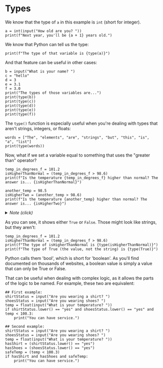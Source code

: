 # Types

We know that the type of `a` in this example is `int` (short for integer).

```python3
a = int(input("How old are you? "))
print(f"Next year, you'll be {a + 1} years old.")
```

We know that Python can tell us the type:

```python3
print(f"The type of that variable is {type(a)}")
```

And that feature can be useful in other cases:

```python3
b = input("What is your name? ")
c = "hello"
d = 3
e = 3.1
f = 3.0
print("The types of those variables are...")
print(type(b))
print(type(c))
print(type(d))
print(type(e))
print(type(f))
```

The `type()` function is especially useful when you're dealing with types that aren't strings, integers, or floats:

```python3
words = ["The", "elements", "are", "strings", "but", "this", "is", "a", "list"]
print(type(words))
```

Now, what if we set a variable equal to something that uses the "greater than" operator?

```python3
temp_in_degrees_f = 101.2
isHigherThanNormal = (temp_in_degrees_f > 98.6)   
print(f"Is the temperature {temp_in_degrees_f} higher than normal? The answer is... {isHigherThanNormal}")

another_temp = 98.5
isHigherTwo = (another_temp > 98.6)
print(f"Is the temperature {another_temp} higher than normal? The answer is... {isHigherTwo}")
```

<details><summary><i>Note (click)</i></summary>
The parentheses are optional; the author believes they improve readability.  
  In other words, <code>x = (y > 3)</code> is the same as <code>x = y > 3</code>.
</details>

As you can see, it shows either `True` or `False`. Those might look like strings, but they aren't:

```python3
temp_in_degrees_f = 101.2
isHigherThanNormal = (temp_in_degrees_f > 98.6)
print(f"The type of isHigherThanNormal is {type(isHigherThanNormal)}")
print(f"The type of True (the value, not the string) is {type(True)}")
```

Python calls them 'bool', which is short for 'boolean'.
As you'll find documented on thousands of websites, a boolean value is simply a value that can only be True or False.

That can be useful when dealing with complex logic, as it allows the parts of the logic to be named. For example, these two are equivalent:

```python3
## First example:
shirtStatus = input("Are you wearing a shirt? ")
shoesStatus = input("Are you wearing shoes? ")
temp = float(input("What is your temperature? "))
if shirtStatus.lower() == "yes" and shoesStatus.lower() == "yes" and temp < 100.3:
    print("You can have service.")

## Second example:
shirtStatus = input("Are you wearing a shirt? ")
shoesStatus = input("Are you wearing shoes? ")
temp = float(input("What is your temperature? "))
hasShirt = (shirtStatus.lower() == "yes")
hasShoes = (shoesStatus.lower() == "yes")
safeTemp = (temp < 100.3)
if hasShirt and hasShoes and safeTemp:
    print("You can have service.")
```
